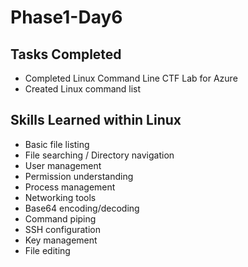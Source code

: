 # Phase1-Day6

## Tasks Completed
- Completed Linux Command Line CTF Lab for Azure
- Created Linux command list

## Skills Learned within Linux
- Basic file listing
- File searching / Directory navigation
- User management
- Permission understanding
- Process management
- Networking tools
- Base64 encoding/decoding
- Command piping
- SSH configuration
- Key management
- File editing